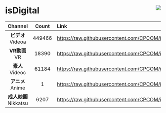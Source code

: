 # isDigital <img align="right" src="https://img.shields.io/github/last-commit/CPCOM/isDigital"/>  
  
| Channel | Count | Link |  
| :-----: | :---: | :--- |  
|**ビデオ**<br />Videoa | 449466 | https://raw.githubusercontent.com/CPCOM/isDigital/main/Videoa.txt |  
|**VR動画**<br />VR | 18390 | https://raw.githubusercontent.com/CPCOM/isDigital/main/VR.txt |  
|**素人**<br />Videoc | 61184 | https://raw.githubusercontent.com/CPCOM/isDigital/main/Videoc.txt |  
|**アニメ**<br />Anime | 1 | https://raw.githubusercontent.com/CPCOM/isDigital/main/Anime.txt |  
|**成人映画**<br />Nikkatsu | 6207 | https://raw.githubusercontent.com/CPCOM/isDigital/main/Nikkatsu.txt |  